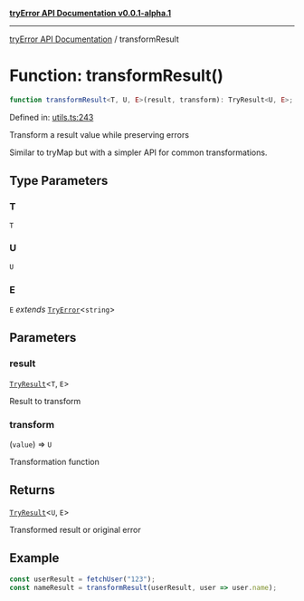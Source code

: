 [**tryError API Documentation v0.0.1-alpha.1**](../index.md)

***

[tryError API Documentation](../index.md) / transformResult

# Function: transformResult()

```ts
function transformResult<T, U, E>(result, transform): TryResult<U, E>;
```

Defined in: [utils.ts:243](https://github.com/oconnorjohnson/tryError/blob/e3ae0308069a4fba073f4543d527ad76373db795/src/utils.ts#L243)

Transform a result value while preserving errors

Similar to tryMap but with a simpler API for common transformations.

## Type Parameters

### T

`T`

### U

`U`

### E

`E` *extends* [`TryError`](../interfaces/TryError.md)\<`string`\>

## Parameters

### result

[`TryResult`](../type-aliases/TryResult.md)\<`T`, `E`\>

Result to transform

### transform

(`value`) => `U`

Transformation function

## Returns

[`TryResult`](../type-aliases/TryResult.md)\<`U`, `E`\>

Transformed result or original error

## Example

```typescript
const userResult = fetchUser("123");
const nameResult = transformResult(userResult, user => user.name);
```
